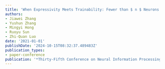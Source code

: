 ```yaml
---
title: 'When Expressivity Meets Trainability: Fewer than $ n $ Neurons Can Work'
authors:
- Jiawei Zhang
- Yushun Zhang
- Mingyi Hong
- Ruoyu Sun
- Zhi-Quan Luo
date: '2021-01-01'
publishDate: '2024-10-15T08:32:37.489483Z'
publication_types:
- paper-conference
publication: '*Thirty-Fifth Conference on Neural Information Processing Systems*'
---
```

